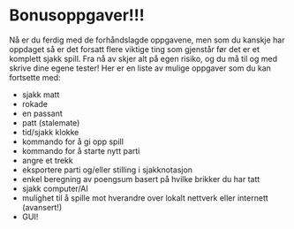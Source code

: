 # Bonusoppgaver!!!

Nå er du ferdig med de forhåndslagde oppgavene, men som du kanskje har oppdaget så er det forsatt flere viktige ting som gjenstår før det er et komplett sjakk spill. Fra nå av skjer alt på egen risiko, og du må til og med skrive dine egene tester! Her er en liste av mulige oppgaver som du kan fortsette med:

- sjakk matt
- rokade
- en passant
- patt (stalemate)
- tid/sjakk klokke
- kommando for å gi opp spill 
- kommando for å starte nytt parti
- angre et trekk
- eksportere parti og/eller stilling i sjakknotasjon
- enkel beregning av poengsum basert på hvilke brikker du har tatt
- sjakk computer/AI
- mulighet til å spille mot hverandre over lokalt nettverk eller internett (avansert!)
- GUI!